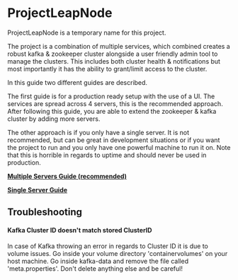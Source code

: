 # ProjectLeapNode
ProjectLeapNode is a temporary name for this project.

The project is a combination of multiple services, which combined creates a robust kafka & zookeeper cluster alongside a user friendly admin tool to manage the clusters. This includes both cluster health & notifications but most importantly it has the ability to grant/limit access to the cluster.

In this guide two different guides are described. 

The first guide is for a production ready setup with the use of a UI. The services are spread across 4 servers, this is the recommended approach. After following this guide, you are able to extend the zookeeper & kafka cluster by adding more servers.

The other approach is if you only have a single server. It is not recommended, but can be great in development situations or if you want the project to run and you only have one powerful machine to run it on. Note that this is horrible in regards to uptime and should never be used in production.


[**Multiple Servers Guide (recommended)**](MultipleServersGuide/README.md)


[**Single Server Guide**](SingleServerGuide/README.md)

## Troubleshooting
#### Kafka Cluster ID doesn't match stored ClusterID
In case of Kafka throwing an error in regards to Cluster ID it is due to volume issues. Go inside your volume directory 'containervolumes' on your host machine. Go inside kafka-data and remove the file called 'meta.properties'. Don't delete anything else and be careful!

<!-- TODO: Explain all the diagrams, and where they are placed (href to them)  -->